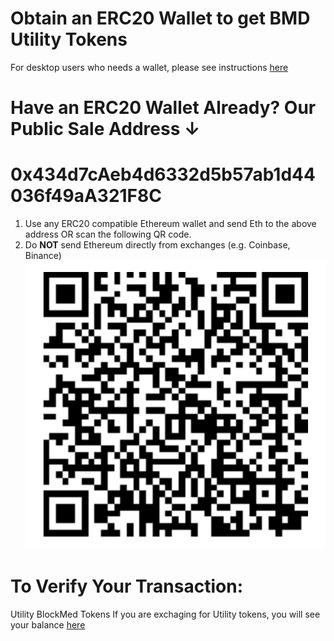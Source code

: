 # Obtain an ERC20 Wallet to get BMD Utility Tokens

For desktop users who needs a wallet, please see instructions [here](https://github.com/BlockMedical/BlockMedical/blob/master/docs/metamaskdocs/metamask_exchange_instructions.md)

# Have an ERC20 Wallet Already? Our Public Sale Address ↓
# **0x434d7cAeb4d6332d5b57ab1d44036f49aA321F8C**

1. Use any ERC20 compatible Ethereum wallet and send Eth to the above address OR scan the following QR code.
2. Do **NOT** send Ethereum directly from exchanges (e.g. Coinbase, Binance)
![QR Code](https://github.com/BlockMedical/BlockMedical/raw/master/docs/mobiledocs/tradecontract_QRcode.mainnet.png)

# To Verify Your Transaction:

Utility BlockMed Tokens
If you are exchaging for Utility tokens, you will see your balance [here](https://etherscan.io/address/0x434d7caeb4d6332d5b57ab1d44036f49aa321f8c)
